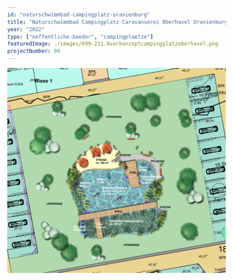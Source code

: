 ```yaml
---
id: "naturschwimmbad-campingplatz-oranienburg"
title: "Naturschwimmbad Campingplatz Caravanserei Oberhavel Oranienburg"
year: "2022"
type: ["oeffentliche-baeder", "campingplaetze"]
featuredImage: ./images/099-211.0vorkonzeptcampingplatzoberhavel.png
projectNumber: 99
---
```


![Entwurf](images/099-211.0vorkonzeptcampingplatzoberhavel.png)